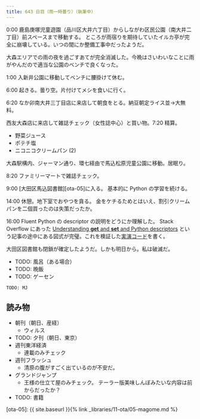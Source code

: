 ```yaml
---
title: 643 日目（雨一時曇り）（執筆中）
---
```


0:00 鹿島庚塚児童遊園（品川区大井六丁目）からしながわ区民公園（南大井二丁目）前スペースまで移動する。
ところが雨宿りを期待していたイルカ亭が完全に崩壊している。いつの間にか整備工事中だったようだ。

大森エリアでの雨の夜を過ごすあてが完全消滅した。今晩はさいわいなことに雨がやんだので適当な公園のベンチで良くなった。

1:00 入新井公園に移動してベンチに腰掛けて休む。

6:00 起きる。曇り空。片付けてメシを食いに行く。

6:20 なか卯南大井三丁目店に来店して朝食をとる。納豆朝定ライス並→大無料。

西友大森店に来店して雑誌チェック（女性誌中心）と買い物。7:20 精算。

* 野菜ジュース
* ポテチ塩
* ニコニコクリームパン (2)

大森駅構内、ジャーマン通り、環七経由で馬込松原児童公園に移動。居眠り。

8:20 ファミリーマートで雑誌チェック。

9:00 [大田区馬込図書館][ota-05]に入る。
基本的に Python の学習を続ける。

14:00 休憩。地下室でおやつを貪る。
金をケチるためとはいえ、割引クリームパンを二個買ったのは失策だったか。

16:00 Fluent Python の descriptor の説明をどうにか理解した。
Stack Overflow にあった
[Understanding __get__ and __set__ and Python descriptors](https://stackoverflow.com/questions/3798835/understanding-get-and-set-and-python-descriptors)
という記事の途中にある図式が完璧。これを検証した[実演コード](https://gist.github.com/showa-yojyo/cc860d895bd775d224ced9adff612c03)を書く。

大田区図書館も閉鎖が確定したようだ。しかも明日から。私は破滅だ。

* TODO: 風呂（ある場合）
* TODO: 晩飯
* TODO: ゲーセン

```text
TODO: MJ
```

## 読み物

* 朝刊（朝日、産経）
  * ウィルス
* TODO: 夕刊（朝日、東京）
* 週刊東洋経済
  * 連載のみチェック
* 週刊フラッシュ
  * 清原の腹がすごく出ているのが不安だ。
* グランドジャンプ
  * 王様の仕立て屋のみチェック。
    テーラー版美味しんぼみたいな内容は前からだったか？
* TODO: 書籍

[ota-05]: {{ site.baseurl }}{% link _libraries/11-ota/05-magome.md %}
